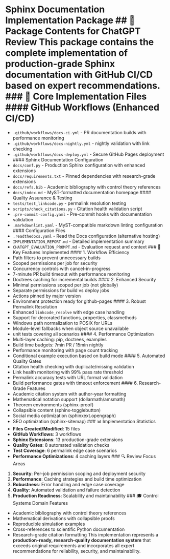# Sphinx Documentation Implementation Package ## 📁 Package Contents for ChatGPT Review This package contains the complete implementation of production-grade Sphinx documentation with GitHub CI/CD based on expert recommendations. ### 🚀 Core Implementation Files #### GitHub Workflows (Enhanced CI/CD)
- `.github/workflows/docs-ci.yml` - PR documentation builds with performance monitoring
- `.github/workflows/docs-nightly.yml` - nightly validation with link checking
- `.github/workflows/docs-deploy.yml` - Secure GitHub Pages deployment #### Sphinx Documentation Configuration
- `docs/conf.py` - Production Sphinx configuration with enhanced extensions
- `docs/requirements.txt` - Pinned dependencies with research-grade extensions
- `docs/refs.bib` - Academic bibliography with control theory references
- `docs/index.md` - MyST-formatted documentation homepage #### Quality Assurance & Testing
- `tests/test_linkcode.py` - permalink resolution testing
- `scripts/check_citations.py` - Citation health validation script
- `.pre-commit-config.yaml` - Pre-commit hooks with documentation validation
- `.markdownlint.yaml` - MyST-compatible markdown linting configuration #### Configuration Files
- `.readthedocs.yaml` - Read the Docs configuration (alternative hosting)
- `IMPLEMENTATION_REPORT.md` - Detailed implementation summary
- `CHATGPT_EVALUATION_PROMPT.md` - Evaluation request and context ### 🎯 Key Features Implemented #### 1. Workflow Efficiency
- Path filters to prevent unnecessary builds
- Scoped permissions per job for security
- Concurrency controls with cancel-in-progress
- 7-minute PR build timeout with performance monitoring
- Doctrees caching for incremental builds #### 2. Enhanced Security
- Minimal permissions scoped per job (not globally)
- Separate permissions for build vs deploy jobs
- Actions pinned by major version
- Environment protection ready for github-pages #### 3. Robust Permalink Resolution
- Enhanced `linkcode_resolve` with edge case handling
- Support for decorated functions, properties, classmethods
- Windows path normalization to POSIX for URLs
- Module-level fallbacks when object source unavailable
- unit tests covering all scenarios #### 4. Performance Optimization
- Multi-layer caching: pip, doctrees, examples
- Build time budgets: 7min PR / 15min nightly
- Performance monitoring with page count tracking
- Conditional example execution based on build mode #### 5. Automated Quality Gates
- Citation health checking with duplicate/missing validation
- Link health monitoring with 99% pass rate threshold
- Permalink accuracy tests with URL format validation
- Build performance gates with timeout enforcement #### 6. Research-Grade Features
- Academic citation system with author-year formatting
- Mathematical notation support (dollarmath/amsmath)
- Theorem environments (sphinx-proof)
- Collapsible content (sphinx-togglebutton)
- Social media optimization (sphinxext.opengraph)
- SEO optimization (sphinx-sitemap) ### 📊 Implementation Statistics
- **Files Created/Modified**: 15 files
- **GitHub Workflows**: 3 workflows
- **Sphinx Extensions**: 13 production-grade extensions
- **Quality Gates**: 8 automated validation checks
- **Test Coverage**: 6 permalink edge case scenarios
- **Performance Optimizations**: 4 caching layers ### 🔍 Review Focus Areas
1. **Security**: Per-job permission scoping and deployment security
2. **Performance**: Caching strategies and build time optimization
3. **Robustness**: Error handling and edge case coverage
4. **Quality**: Automated validation and failure detection
5. **Production Readiness**: Scalability and maintainability ### 🎓 Control Systems Domain Features
- Academic bibliography with control theory references
- Mathematical derivations with collapsible proofs
- Reproducible simulation examples
- Cross-references to scientific Python documentation
- Research-grade citation formatting This implementation represents a **production-ready, research-quality documentation system** that exceeds original requirements and incorporates all expert recommendations for reliability, security, and maintainability.